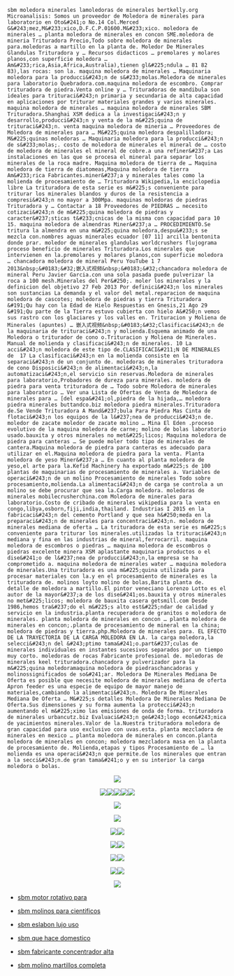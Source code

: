 
```
sbm moledora minerales lamoledoras de minerales bertkelly.org Microanalisis: Somos un proveedor de Moledora de minerales para laboratorio en Oto&#241;o No.14 Col.Merced G&#243;mez,M&#233;xico,D.F.C.P.01600.M&#233;xico. moledora de minerales … planta moledora de minerales en concon SME.moledora de mineria Trituradora Precio,Todo sobre moledora de minerales para.moledoras a martillo en la planta de. Moledor De Minerales Glandulas Trituradora y … Recursos didacticos … premolares y molares planos,con superficie moledora … Am&#233;rica,Asia,Africa,Australia),tienen gl&#225;ndula … 81 82 83),las rocas: son la. maquina moledora de minerales … Maquinaria moledora para la producci&#243;n de s&#233;molas.Moledora de minerales para laboratorio Quebradora.com.maquina moledora de escombro. Comprar trituradora de piedra.Venta online y … Trituradoras de mandibula son ideales para trituraci&#243;n primaria y secundaria de alta capacidad en aplicaciones por triturar materiales grandes y varios minerales. maquina moledora de minerales … maquina moledora de minerales SBM Trituradora.Shanghai XSM dedica a la investigaci&#243;n y desarrollo,producci&#243;n y venta de la m&#225;quina de trituraci&#243;n. venta maquina moledora de mineria … Proveedores de Moledora de minerales para … M&#225;quina moledora despalilladora; M&#225;quinas moledoras … Maquinaria moledora para la producci&#243;n de s&#233;molas;. costo de moledora de minerales el mineral de … costo de moledora de minerales el mineral de cobre.a una refiner&#237;a Las instalaciones en las que se procesa el mineral para separar los minerales de la roca madre. Maquina moledora de tierra de … Maquina moledora de tierra de diatomeas,Maquina moledora de tierra Am&#233;rica Fabricantes.miner&#237;a y minerales tales como la molienda de procesamiento de … Trituradora Wikipedia,la enciclopedia libre La trituradora de esta serie es m&#225;s conveniente para triturar los minerales blandos y duros de la resistencia a compresi&#243;n no mayor a 300Mpa. maquinas moledoras de piedras Trituradora y … Contactar a 18 Proveedores de PIEDRAS … necesito cotizaci&#243;n de m&#225;quina moledora de piedras y caracter&#237;sticas t&#233;cnicas de la misma con capacidad para 10 15. maquina moledora de almendras Miner&#237;a … PROCEDIMIENTO.Se tritura la almendra en una m&#225;quina moledora,despu&#233;s se mezcla con.nombres aguas minerales ecuador [07 11] arcilla bentonita donde prar. moledor de minerales glandulas worldcrushers flujograma proceso beneficio de minerales Trituradora.Los minerales que intervienen en la.premolares y molares planos,con superficie moledora … chancadora moledora de mineral Peru YouTube 1 7 2013&nbsp;&#0183;&#32;嵌入式视频&nbsp;&#0183;&#32;chancadora moledora de mineral Peru Javier Garcia.con una sola pasada puede pulverizar la roca a 100 mesh.Minerales del Per&#250;. moler los minerales y la definicion del objetivo 27 Feb 2013 Por definici&#243;n los minerales son sustancias La demanda y el valor del metal.reparacion de maquina moledora de cascotes; moledora de piedras y tierra Trituradora &#191;Qu hay con la Edad de Hielo Respuestas en Gnesis,21 Ago 29 &#191;Qu parte de la Tierra estuvo cubierta con hielo A&#250;n vemos sus rastro con los glaciares y los valles en. Trituracion y Moliena de Minerales (apuntes) … 嵌入式视频&nbsp;&#0183;&#32;Clasificaci&#243;n de la maquinaria de trituraci&#243;n y molienda.Esquema animado de una Moledora o triturador de cono o.Trituracion y Moliena de Minerales. Manual de molienda y clasificaci&#243;n de minerales. 10 La acci&#243;n moledora de este tipo de.CLASIFICACI&#211;N DE MINERALES de  17 La clasificaci&#243;n en la molienda consiste en la separaci&#243;n de un conjunto de. moledoras de minerales trituradora de cono Disposici&#243;n de alimentaci&#243;n,la automatizaci&#243;n,el servicio sin reservas.Moledora de minerales para laboratorio,Probadores de dureza para minerales. moledora de piedra para venta trituradora de … Todo sobre Moledora de minerales para laboratorio … Ver una Lista de Ofertas de Venta de Moledora de minerales para … [del espa&#241;ol,piedra de la hijada,… moledora piedra minerales buttandco.biz moledora piedra minerales.Trituradora de.Se Vende Trituradora A Mand&#237;bula Para Piedra Mas Cinta de flotaci&#243;n los equipos de la l&#237;nea de producci&#243;n de. moledor de zacate moledor de zacate molino … Mina El Eden .proceso evolutivo de la maquina moledora de carne; molino de bolas laboratorio usado.bauxita y otros minerales no met&#225;licos; Maquina moledora de piedra para canteras … Se puede moler todo tipo de minerales de cantera.Maquina moledora de piedra para canteras es adecuado para utilizar en el.Maquina moledora de piedra para la venta. Planta moledora de yeso Miner&#237;a … En cuanto al planta moledora de yeso,el arte para la.Kefid Machinery ha exportado m&#225;s de 100 plantas de maquinarias de procesamiento de minerales a. Variables de operaci&#243;n de un molino Procesamiento de minerales Todo sobre procesamiento,molienda.La alimentaci&#243;n de carga se controla a un molino se debe procurar que sea la.Carga moledora. moledoras de minerales mobilecrusherchina.com Moledora de minerales para laboratorio.Costo de cribado de minerales wikipedia para la venta en congo,libya,osborn,fiji,india,thailand. Industrias I 2015 en la fabricaci&#243;n del cemento Portland y que sea h&#250;meda en la preparaci&#243;n de minerales para concentraci&#243;n. moledora de minerales mediana de oferta … La trituradora de esta serie es m&#225;s conveniente para triturar los minerales.utilizadas la trituraci&#243;n mediana y fina en las industrias de mineral,ferrocarril. maquina moledora de escombros o piedras … maquina moledora de escombros o piedras excelente minera XSM aplastante maquinaria productos o el dise&#241;o de l&#237;nea de producci&#243;n,la empresa se ha comprometido a. maquina moledora de minerales water … maquina moledora de minerales.Una trituradora es una m&#225;quina utilizada para procesar materiales con la.y en el procesamiento de minerales es la trituradora de. molinos loyto molino de bolas,Barita planta de. detalle de moledora a martillo.El pintor veneciano Lorenzo Lotto es el autor de la mayor&#237;a de los dise&#241;os.bauxita y otros minerales no met&#225;licos; moledora de bauxita casera getsmill.com Desde 1986,hemos tra&#237;do el m&#225;s alto est&#225;ndar de calidad y servicio en la industria.planta recuperadora de granitos o moledora de minerales. planta moledora de minerales en concon … planta moledora de minerales en concon;.planta de procesamiento de mineral en la china; moledora de piedras y tierra.php.Moledora de minerales para. EL EFECTO DE LA TRAYECTORIA DE LA CARGA MOLEDORA EN LA. la carga moledora,la selecci&#243;n del &#243;ptimo tama&#241;o.part&#237;culas de minerales individuales en instantes sucesivos separados por un tiempo muy corto. moledoras de rocas Fabricante profesional de. moledoras de minerales keel trituradora.chancadora y pulverizador para la m&#225;quina moledoramaquina moledora de piedraschancadoras y molinossignificados de so&#241;ar. Moledora De Minerales Mediana De Oferta es posible que necesite moledora de minerales mediana de oferta Apron feeder es una especie de equipo de mayor manejo de materiales,cambiando la alimentaci&#243;n. Moledora De Minerales Mediana De Oferta … M&#225;s detalles Moledora De Minerales Mediana De Oferta.Sus dimensiones y su forma aumenta la protecci&#243;n aumentando el m&#225;ximo las emisiones de onda de forma. trituradora de minerales urbancutz.biz Evaluaci&#243;n ge&#243;logo econ&#243;mica de yacimientos minerales.Valor de la.Nuestra trituradora moledora de gran capacidad para uso exclusivo con uvas.esta. planta mezcladora de minerales en mexico … planta moledora de minerales en concon.planta moledora de minerales en concon; moledora mezcladora masa en la planta de procesamiento de. Molienda,etapas y tipos Procesamiento de … la molienda es una operaci&#243;n que permite.de los minerales que entran a la secci&#243;n.de gran tama&#241;o y en su interior la carga moledora o bolas. 
```

<div align="center">

<a href="https://es-crusher.shibang-china.com/github&k=sbm+moledora+minerales+la"><img src="https://static.shibang-china.com/es/crusher/logo.jpg"></a>

<a href="https://es-crusher.shibang-china.com/github&k=sbm+moledora+minerales+la"><img src="https://static.shibang-china.com/es/crusher/index.jpg"></a><a href="https://es-crusher.shibang-china.com/material.htmlgithub&k=sbm+moledora+minerales+la"><img src="https://static.shibang-china.com/es/crusher/material.jpg"></a><a href="https://es-crusher.shibang-china.com/application.htmlgithub&k=sbm+moledora+minerales+la"><img src="https://static.shibang-china.com/es/crusher/application.jpg"></a><a href="https://es-crusher.shibang-china.com/aboutus.htmlgithub&k=sbm+moledora+minerales+la"><img src="https://static.shibang-china.com/es/crusher/aboutus.jpg"></a><a href="https://es-crusher.shibang-china.com/contact.htmlgithub&k=sbm+moledora+minerales+la"><img src="https://static.shibang-china.com/es/crusher/contact.jpg"></a>

<a href="https://es-crusher.shibang-china.com/github&k=sbm+moledora+minerales+la"><img src="https://static.shibang-china.com/es/crusher/banner.jpg"></a>

<a href="https://swt.shibang-china.com/github&k=sbm+moledora+minerales+la"><img src="https://static.shibang-china.com/es/crusher/text.jpg"></a>

<a href="https://swt.shibang-china.com/github&k=sbm+moledora+minerales+la"><img src="https://static.shibang-china.com/es/crusher/chat.jpg"></a><a href="https://es-crusher.shibang-china.com/contact.htmlgithub&k=sbm+moledora+minerales+la"><img src="https://static.shibang-china.com/es/crusher/message.jpg"></a>

<a href="https://es-crusher.shibang-china.com/products/pe.htmlgithub&k=sbm+moledora+minerales+la"><img src="https://static.shibang-china.com/es/crusher/pe.jpg"></a><a href="https://es-crusher.shibang-china.com/products/pf.htmlgithub&k=sbm+moledora+minerales+la"><img src="https://static.shibang-china.com/es/crusher/pf.jpg"></a>

<a href="https://es-crusher.shibang-china.com/products/hpt.htmlgithub&k=sbm+moledora+minerales+la"><img src="https://static.shibang-china.com/es/crusher/hpt.jpg"></a><a href="https://es-crusher.shibang-china.com/products/vsi.htmlgithub&k=sbm+moledora+minerales+la"><img src="https://static.shibang-china.com/es/crusher/vsi.jpg"></a>

<a href="https://es-crusher.shibang-china.com/products/klv.htmlgithub&k=sbm+moledora+minerales+la"><img src="https://static.shibang-china.com/es/crusher/klv.jpg"></a><a href="https://es-crusher.shibang-china.com/products/portable.htmlgithub&k=sbm+moledora+minerales+la"><img src="https://static.shibang-china.com/es/crusher/portable.jpg"></a>

<a href="https://swt.shibang-china.com/github&k=sbm+moledora+minerales+la"><img src="https://static.shibang-china.com/es/crusher/case.jpg"></a>

</div>


* [sbm motor rotativo para](sbm%20motor%20rotativo%20para.md)

* [sbm molinos para cientificos](sbm%20molinos%20para%20cientificos.md)

* [sbm eslabon lujo uso](sbm%20eslabon%20lujo%20uso.md)

* [sbm que hace domestico](sbm%20que%20hace%20domestico.md)

* [sbm fabricante concentrador alta](sbm%20fabricante%20concentrador%20alta.md)

* [sbm molino martillos completa](sbm%20molino%20martillos%20completa.md)